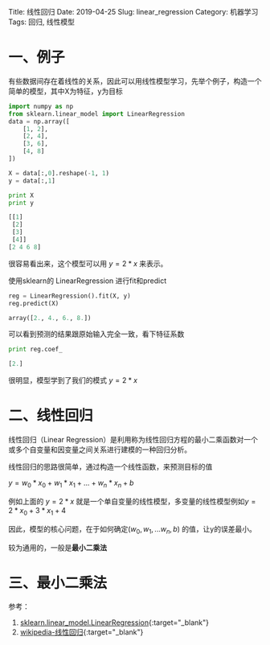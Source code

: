Title: 线性回归
Date: 2019-04-25
Slug: linear_regression
Category: 机器学习
Tags: 回归, 线性模型

# 一、例子

有些数据间存在着线性的关系，因此可以用线性模型学习，先举个例子，构造一个简单的模型，其中X为特征，y为目标

```python
import numpy as np
from sklearn.linear_model import LinearRegression
data = np.array([
    [1, 2], 
    [2, 4], 
    [3, 6], 
    [4, 8]
])

X = data[:,0].reshape(-1, 1)
y = data[:,1]

print X
print y
```

```python
[[1]
 [2]
 [3]
 [4]]
[2 4 6 8]
```

很容易看出来，这个模型可以用 $y=2*x$ 来表示。

使用sklearn的 LinearRegression 进行fit和predict
```python
reg = LinearRegression().fit(X, y)
reg.predict(X)
```

```python
array([2., 4., 6., 8.])
```

可以看到预测的结果跟原始输入完全一致，看下特征系数

```python
print reg.coef_
```
```python
[2.]
```

很明显，模型学到了我们的模式 $y=2*x$ 

# 二、线性回归

线性回归（Linear Regression）是利用称为线性回归方程的最小二乘函数对一个或多个自变量和因变量之间关系进行建模的一种回归分析。

线性回归的思路很简单，通过构造一个线性函数，来预测目标的值

$y=w_0*x_0 + w_1*x_1 + ... + w_n*x_n + b$

例如上面的 $y=2*x$ 就是一个单自变量的线性模型，多变量的线性模型例如$y=2*x_0 + 3*x_1 + 4$  

因此，模型的核心问题，在于如何确定$(w_0, w_1, ... w_n, b)$ 的值，让y的误差最小。

较为通用的，一般是**最小二乘法**

# 三、最小二乘法



参考：

1. [sklearn.linear_model.LinearRegression](https://scikit-learn.org/stable/modules/generated/sklearn.linear_model.LinearRegression.html){:target="_blank"}
2. [wikipedia-线性回归](https://zh.wikipedia.org/wiki/%E7%B7%9A%E6%80%A7%E5%9B%9E%E6%AD%B8){:target="_blank"}
